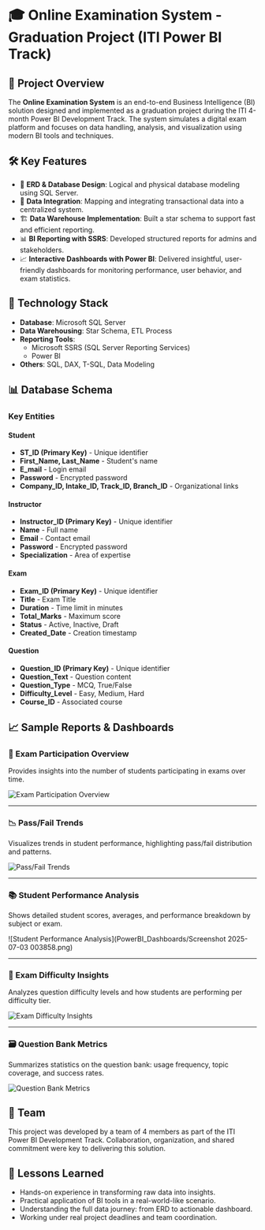 # 🎓 Online Examination System - Graduation Project (ITI Power BI Track)

## 📌 Project Overview

The **Online Examination System** is an end-to-end Business Intelligence (BI) solution designed and implemented as a graduation project during the ITI 4-month Power BI Development Track.
The system simulates a digital exam platform and focuses on data handling, analysis, and visualization using modern BI tools and techniques.

## 🛠️ Key Features

- 🧩 **ERD & Database Design**: Logical and physical database modeling using SQL Server.
- 🔗 **Data Integration**: Mapping and integrating transactional data into a centralized system.
- 🏗️ **Data Warehouse Implementation**: Built a star schema to support fast and efficient reporting.
- 📊 **BI Reporting with SSRS**: Developed structured reports for admins and stakeholders.
- 📈 **Interactive Dashboards with Power BI**: Delivered insightful, user-friendly dashboards for monitoring performance, user behavior, and exam statistics.

## 📂 Technology Stack

- **Database**: Microsoft SQL Server
- **Data Warehousing**: Star Schema, ETL Process
- **Reporting Tools**: 
  - Microsoft SSRS (SQL Server Reporting Services)
  - Power BI
- **Others**: SQL, DAX, T-SQL, Data Modeling

## 📊 Database Schema

### Key Entities

#### Student
  - **ST_ID (Primary Key)** - Unique identifier
  - **First_Name, Last_Name** - Student's name
  - **E_mail** - Login email
  - **Password** - Encrypted password
  - **Company_ID, Intake_ID, Track_ID, Branch_ID** - Organizational links

#### Instructor
  - **Instructor_ID (Primary Key)** - Unique identifier
  - **Name** - Full name
  - **Email** - Contact email
  - **Password** - Encrypted password
  - **Specialization** - Area of expertise

#### Exam
  - **Exam_ID (Primary Key)** - Unique identifier
  - **Title** - Exam Title
  - **Duration** - Time limit in minutes
  - **Total_Marks** - Maximum score
  - **Status** - Active, Inactive, Draft
  - **Created_Date** - Creation timestamp

#### Question
  - **Question_ID (Primary Key)** - Unique identifier
  - **Question_Text** - Question content
  - **Question_Type** - MCQ, True/False
  - **Difficulty_Level** - Easy, Medium, Hard
  - **Course_ID** - Associated course

## 📈 Sample Reports & Dashboards

### 📝 Exam Participation Overview
Provides insights into the number of students participating in exams over time.

![Exam Participation Overview](./screenshots/exam-overview.png)

---

### 📉 Pass/Fail Trends
Visualizes trends in student performance, highlighting pass/fail distribution and patterns.

![Pass/Fail Trends](./screenshots/pass-fail-trends.png)

---

### 📚 Student Performance Analysis
Shows detailed student scores, averages, and performance breakdown by subject or exam.

![Student Performance Analysis](PowerBI_Dashboards/Screenshot 2025-07-03 003858.png)

---

### 🧠 Exam Difficulty Insights
Analyzes question difficulty levels and how students are performing per difficulty tier.

![Exam Difficulty Insights](./screenshots/exam-difficulty.png)

---

### 🗃️ Question Bank Metrics
Summarizes statistics on the question bank: usage frequency, topic coverage, and success rates.

![Question Bank Metrics](./screenshots/question-bank.png)

## 👥 Team

This project was developed by a team of 4 members as part of the ITI Power BI Development Track. Collaboration, organization, and shared commitment were key to delivering this solution.

## 📝 Lessons Learned

- Hands-on experience in transforming raw data into insights.
- Practical application of BI tools in a real-world-like scenario.
- Understanding the full data journey: from ERD to actionable dashboard.
- Working under real project deadlines and team coordination.
